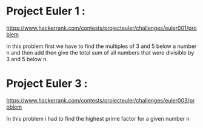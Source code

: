 # Project Euler 1 :


https://www.hackerrank.com/contests/projecteuler/challenges/euler001/problem


in this problem first we have to find the multiples of 3 and 5 below a number n and then add then give the total sum of all numbers that were divisible by 3 and 5 below n.


# Project Euler 3 :


https://www.hackerrank.com/contests/projecteuler/challenges/euler003/problem



In this problem i had to find the highest prime factor for a given number n

